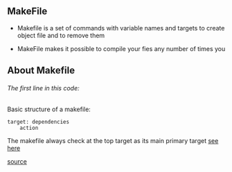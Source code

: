 ## MakeFile

- Makefile is a set of commands with variable names and targets to create object file and to remove them

- MakeFile makes it possible to compile your fies any number of times you



## About Makefile

###### The first line in this code:
  
Basic structure of a makefile:

	target: dependencies
		action

The makefile always check at the top target as its main primary target
 [see here](https://github.com/kihuni/makefiles/blob/main/makefile)






[source](https://www.geeksforgeeks.org/how-to-use-make-utility-to-build-c-projects/)



